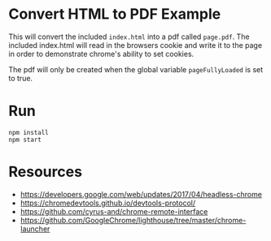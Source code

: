 # Convert HTML to PDF Example

This will convert the included `index.html` into a pdf called `page.pdf`. The included index.html will read in the browsers cookie and write it to the page in order to demonstrate chrome's ability to set cookies.

The pdf will only be created when the global variable `pageFullyLoaded` is set to true.

# Run

```
npm install
npm start
```

# Resources

- https://developers.google.com/web/updates/2017/04/headless-chrome
- https://chromedevtools.github.io/devtools-protocol/
- https://github.com/cyrus-and/chrome-remote-interface
- https://github.com/GoogleChrome/lighthouse/tree/master/chrome-launcher

